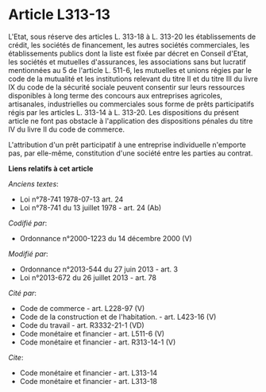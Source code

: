 # Article L313-13

L'Etat, sous réserve des articles L. 313-18 à L. 313-20 les établissements de crédit, les sociétés de financement, les autres
sociétés commerciales, les établissements publics dont la liste est fixée par décret en Conseil d'Etat, les sociétés et
mutuelles d'assurances, les associations sans but lucratif mentionnées au 5 de l'article L. 511-6, les mutuelles et unions
régies par le code de la mutualité et les institutions relevant du titre II et du titre III du livre IX du code de la
sécurité sociale peuvent consentir sur leurs ressources disponibles à long terme des concours aux entreprises agricoles,
artisanales, industrielles ou commerciales sous forme de prêts participatifs régis par les articles L. 313-14 à L. 313-20.
Les dispositions du présent article ne font pas obstacle à l'application des dispositions pénales du titre IV du livre II du
code de commerce. 

L'attribution d'un prêt participatif à une entreprise individuelle n'emporte pas, par elle-même, constitution d'une société
entre les parties au contrat.

**Liens relatifs à cet article**

_Anciens textes_:

  - Loi n°78-741 1978-07-13 art. 24
  - Loi n°78-741 du 13 juillet 1978 - art. 24 (Ab)

_Codifié par_:

  - Ordonnance n°2000-1223 du 14 décembre 2000 (V)

_Modifié par_:

  - Ordonnance n°2013-544 du 27 juin 2013 - art. 3
  - Loi n°2013-672 du 26 juillet 2013 - art. 78

_Cité par_:

  - Code de commerce - art. L228-97 (V)
  - Code de la construction et de l'habitation. - art. L423-16 (V)
  - Code du travail - art. R3332-21-1 (VD)
  - Code monétaire et financier - art. L511-6 (V)
  - Code monétaire et financier - art. R313-14-1 (V)

_Cite_:

  - Code monétaire et financier - art. L313-14
  - Code monétaire et financier - art. L313-18
